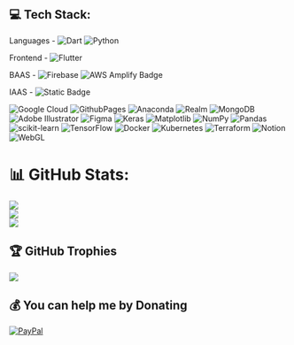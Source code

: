 ## 💻 Tech Stack:

Languages - ![Dart](https://img.shields.io/badge/dart-%230175C2.svg?style=plastic&logo=dart&logoColor=white) ![Python](https://img.shields.io/badge/python-3670A0?style=plastic&logo=python&logoColor=ffdd54) 

Frontend - ![Flutter](https://img.shields.io/badge/Flutter-%2302569B.svg?style=plastic&logo=Flutter&logoColor=white)

BAAS - ![Firebase](https://img.shields.io/badge/firebase-%23039BE5.svg?style=plastic&logo=firebase) ![AWS Amplify Badge](https://img.shields.io/badge/AWS%20Amplify-F90?logo=awsamplify&logoColor=fff&style=plastic)

IAAS - ![Static Badge](https://img.shields.io/badge/Compute%20Engine?style=plastic&logo=https%3A%2F%2Fwww.logo.wine%2Fa%2Flogo%2FGoogle_Compute_Engine%2FGoogle_Compute_Engine-Logo.wine.svg)





![Google Cloud](https://img.shields.io/badge/GoogleCloud-%234285F4.svg?style=plastic&logo=google-cloud&logoColor=white) ![GithubPages](https://img.shields.io/badge/github%20pages-121013?style=plastic&logo=github&logoColor=white) ![Anaconda](https://img.shields.io/badge/Anaconda-%2344A833.svg?style=plastic&logo=anaconda&logoColor=white)  ![Realm](https://img.shields.io/badge/Realm-39477F?style=plastic&logo=realm&logoColor=white) ![MongoDB](https://img.shields.io/badge/MongoDB-%234ea94b.svg?style=plastic&logo=mongodb&logoColor=white)  ![Adobe Illustrator](https://img.shields.io/badge/adobe%20illustrator-%23FF9A00.svg?style=plastic&logo=adobe%20illustrator&logoColor=white) ![Figma](https://img.shields.io/badge/figma-%23F24E1E.svg?style=plastic&logo=figma&logoColor=white) ![Keras](https://img.shields.io/badge/Keras-%23D00000.svg?style=plastic&logo=Keras&logoColor=white) ![Matplotlib](https://img.shields.io/badge/Matplotlib-%23ffffff.svg?style=plastic&logo=Matplotlib&logoColor=black) ![NumPy](https://img.shields.io/badge/numpy-%23013243.svg?style=plastic&logo=numpy&logoColor=white) ![Pandas](https://img.shields.io/badge/pandas-%23150458.svg?style=plastic&logo=pandas&logoColor=white) ![scikit-learn](https://img.shields.io/badge/scikit--learn-%23F7931E.svg?style=plastic&logo=scikit-learn&logoColor=white) ![TensorFlow](https://img.shields.io/badge/TensorFlow-%23FF6F00.svg?style=plastic&logo=TensorFlow&logoColor=white) ![Docker](https://img.shields.io/badge/docker-%230db7ed.svg?style=plastic&logo=docker&logoColor=white) ![Kubernetes](https://img.shields.io/badge/kubernetes-%23326ce5.svg?style=plastic&logo=kubernetes&logoColor=white) ![Terraform](https://img.shields.io/badge/terraform-%235835CC.svg?style=plastic&logo=terraform&logoColor=white) ![Notion](https://img.shields.io/badge/Notion-%23000000.svg?style=plastic&logo=notion&logoColor=white) ![WebGL](https://img.shields.io/badge/WebGL-990000?logo=webgl&logoColor=white&style=plastic)

# 📊 GitHub Stats:
![](https://github-readme-stats.vercel.app/api?username=kaljitism&theme=blueberry&hide_border=false&include_all_commits=false&count_private=false)<br/>
![](https://github-readme-streak-stats.herokuapp.com/?user=kaljitism&theme=blueberry&hide_border=false)<br/>
![](https://github-readme-stats.vercel.app/api/top-langs/?username=kaljitism&theme=blueberry&hide_border=false&include_all_commits=false&count_private=false&layout=compact)

## 🏆 GitHub Trophies
![](https://github-profile-trophy.vercel.app/?username=kaljitism&theme=onedark&no-frame=false&no-bg=true&margin-w=4)

## 💰 You can help me by Donating
[![PayPal](https://img.shields.io/badge/PayPal-00457C?style=for-the-badge&logo=paypal&logoColor=white)](https://paypal.me/kaljitism) 
